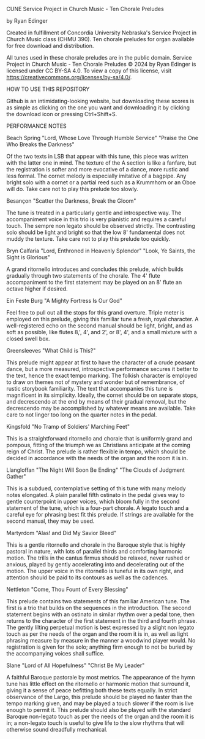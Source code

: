 CUNE Service Project in Church Music - Ten Chorale Preludes

by Ryan Edinger

Created in fulfillment of Concordia University Nebraska's Service Project in Church Music class (CHMU 390). Ten chorale preludes for organ available for free download and distribution.

All tunes used in these chorale preludes are in the public domain.
Service Project in Church Music - Ten Chorale Preludes © 2024 by Ryan Edinger is licensed under CC BY-SA 4.0. To view a copy of this license, visit https://creativecommons.org/licenses/by-sa/4.0/.

HOW TO USE THIS REPOSITORY

Github is an intimidating-looking website, but downloading these scores is as simple as clicking on the one you want and downloading it by clicking the download icon or pressing Ctrl+Shift+S.

PERFORMANCE NOTES

Beach Spring
"Lord, Whose Love Through Humble Service"
"Praise the One Who Breaks the Darkness"

Of the two texts in LSB that appear with this tune, this piece was written with the latter one in mind. The texture of the A section is like a fanfare, but the registration is softer and more evocative of a dance, more rustic and less formal. The cornet melody is especially imitative of a bagpipe. Any bright solo with a cornet or a partial reed such as a Krummhorn or an Oboe will do. Take care not to play this prelude too slowly.

Besançon
"Scatter the Darkness, Break the Gloom"

The tune is treated in a particularly gentle and introspective way. The accompaniment voice in this trio is very pianistic and requires a careful touch. The sempre non legato should be observed strictly. The contrasting solo should be light and bright so that the low 8' fundamental does not muddy the texture. Take care not to play this prelude too quickly.

Bryn Calfaria
"Lord, Enthroned in Heavenly Splendor"
"Look, Ye Saints, the Sight is Glorious"

A grand ritornello introduces and concludes this prelude, which builds gradually through two statements of the chorale. The 4' flute accompaniment to the first statement may be played on an 8' flute an octave higher if desired.

Ein Feste Burg
"A Mighty Fortress Is Our God"

Feel free to pull out all the stops for this grand overture. Triple meter is employed on this prelude, giving this familiar tune a fresh, royal character. A well-registered echo on the second manual should be light, bright, and as soft as possible, like flutes 8,', 4', and 2', or 8', 4', and a small mixture with a closed swell box.

Greensleeves
"What Child is This?"

This prelude might appear at first to have the character of a crude peasant dance, but a more measured, introspective performance secures it better to the text, hence the exact tempo marking. The folkish character is employed to draw on themes not of mystery and wonder but of remembrance, of rustic storybook familiarity. The text that accompanies this tune is magnificent in its simplicity. Ideally, the cornet should be on separate stops, and decrescendo at the end by means of their gradual removal, but the decrescendo may be accomplished by whatever means are available. Take care to not linger too long on the quarter notes in the pedal.

Kingsfold
"No Tramp of Soldiers' Marching Feet"

This is a straightforward ritornello and chorale that is uniformly grand and pompous, fitting of the triumph we as Christians anticipate at the coming reign of Christ. The prelude is rather flexible in tempo, which should be decided in accordance with the needs of the organ and the room it is in.

Llangloffan
"The Night Will Soon Be Ending"
"The Clouds of Judgment Gather"

This is a subdued, contemplative setting of this tune with many melody notes elongated. A plain parallel fifth ostinato in the pedal gives way to gentle counterpoint in upper voices, which bloom fully in the second statement of the tune, which is a four-part chorale. A legato touch and a careful eye for phrasing best fit this prelude. If strings are available for the second manual, they may be used.

Martyrdom
"Alas! and Did My Savior Bleed"

This is a gentle ritornello and chorale in the Baroque style that is highly pastoral in nature, with lots of parallel thirds and comforting harmonic motion. The trills in the cantus firmus should be relaxed, never rushed or anxious, played by gently accelerating into and decelerating out of the motion. The upper voice in the ritornello is tuneful in its own right, and attention should be paid to its contours as well as the cadences.

Nettleton
"Come, Thou Fount of Every Blessing"

This prelude contains two statements of this familiar American tune. The first is a trio that builds on the sequences in the introduction. The second statement begins with an ostinato in similar rhythm over a pedal tone, then returns to the character of the first statement in the third and fourth phrase. The gently lilting perpetual motion is best expressed by a slight non legato touch as per the needs of the organ and the room it is in, as well as light phrasing measure by measure in the manner a woodwind player would. No registration is given for the solo; anything firm enough to not be buried by the accompanying voices shall suffice.

Slane
"Lord of All Hopefulness"
"Christ Be My Leader"

A faithful Baroque pastorale by most metrics. The appearance of the hymn tune has little effect on the ritornello or harmonic motion that surround it, giving it a sense of peace befitting both these texts equally. In strict observance of the Largo, this prelude should be played no faster than the tempo marking given, and may be played a touch slower if the room is live enough to permit it. This prelude should also be played with the standard Baroque non-legato touch as per the needs of the organ and the room it is in; a non-legato touch is useful to give life to the slow rhythms that will otherwise sound dreadfully mechanical.
